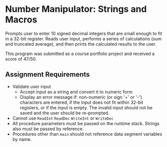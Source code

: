 # Number Manipulator: Strings and Macros

Prompts user to enter 10 signed decimal integers that are small enough to fit in a 32-bit register. Reads user input, performs a series of calculations (sum and truncated average), and then prints the calculated results to the user. 

This program was submitted as a course portfolio project and received a score of 47/50.

## Assignment Requirements

* Validate user input
  * Accept input as a string and convert it to numeric form
  * Display an error message if: non-numeric (or sign '+' or '-') characters are entered, if the input does not fit within 32-bit registers, or if the input is empty. The invalid input should not be saved and the user should be re-prompted.
* Cannot use `ReadInt` `ReadDec` `WriteInt` or `WriteDec`
* All procedure parameters must be passed on the runtime stack. Strings also must be passed by reference.
* Procedures other than `main` should not reference data segment variables by name.
